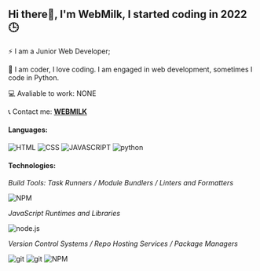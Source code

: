 <h2>Hi there👋, I'm WebMilk, I started coding in 2022🕒</h2>

<p>⚡️ I am a Junior Web Developer;</p>

<p>🌱 I am coder, I love coding. I am engaged in web development, sometimes I code in Python.</p>

<p>💻 Avaliable to work: NONE</p>

<p>📞 Contact me: <a href='https://t.me/webmilk'><b>WEBMILK</b></a></p>

<h4>Languages:</h4>

<div id="badges">
  <img src="https://img.shields.io/badge/html-red?style=for-the-badge&logo=HTML5&logoColor=white" alt="HTML"/>
  <img src="https://img.shields.io/badge/CSS-blue?style=for-the-badge&logo=CSS3&logoColor=white" alt="CSS"/>
  <img src="https://img.shields.io/badge/JAVASCRIPT-yellow?logo=JAVASCRIPT&logoColor=white&style=for-the-badge" alt="JAVASCRIPT"/>
  
  <!--  WOW, 3 web developer languages, let's get more!   -->
  
  <img src="https://img.shields.io/badge/PYTHON-black?style=for-the-badge&logo=python&logoColor=white" alt="python"/>
</div>

<h4>Technologies:</h4>

<i>Build Tools: Task Runners / Module Bundlers / Linters and Formatters</i>

<div id="badges">
  <img src="https://img.shields.io/badge/npm-red?style=for-the-badge&logo=NPM&logoColor=white" alt="NPM"/>
</div>
  
<i>JavaScript Runtimes and Libraries</i>

<div id="badges">
  <img src="https://img.shields.io/badge/node.js-green?style=for-the-badge&logo=node.js&logoColor=white" alt="node.js"/>
</div>

<i>Version Control Systems / Repo Hosting Services / Package Managers</i>

<div id="badges">
  <img src="https://img.shields.io/badge/git-red?style=for-the-badge&logo=git&logoColor=white" alt="git"/>
  <img src="https://img.shields.io/badge/github-gray?style=for-the-badge&logo=github&logoColor=white" alt="git"/>
  <img src="https://img.shields.io/badge/npm-red?style=for-the-badge&logo=NPM&logoColor=white" alt="NPM"/>
</div>
